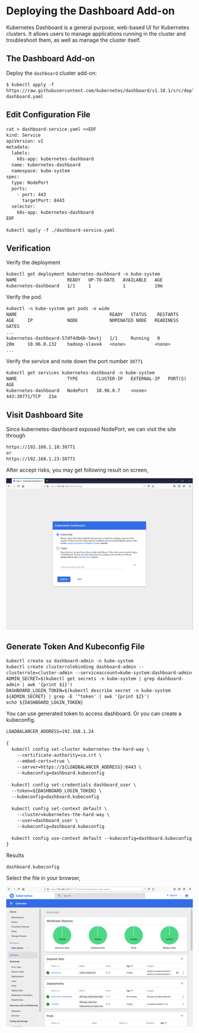 # Deploying the Dashboard Add-on

Kubernetes Dashboard is a general purpose, web-based UI for Kubernetes clusters. It allows users to manage applications running in the cluster and troubleshoot them, as well as manage the cluster itself.

## The Dashboard Add-on

Deploy the `dashboard` cluster add-on:

```
$ kubectl apply -f https://raw.githubusercontent.com/kubernetes/dashboard/v1.10.1/src/deploy/recommended/kubernetes-dashboard.yaml
```

## Edit Configuration File

```
cat > dashboard-service.yaml <<EOF
kind: Service
apiVersion: v1
metadata:
  labels:
    k8s-app: kubernetes-dashboard
  name: kubernetes-dashboard
  namespace: kube-system
spec:
  type: NodePort
  ports:
    - port: 443
      targetPort: 8443
  selector:
    k8s-app: kubernetes-dashboard
EOF

kubectl apply -f ./dashboard-service.yaml
```

## Verification

Verify the deployment

```
kubectl get deployment kubernetes-dashboard -n kube-system
NAME                   READY   UP-TO-DATE   AVAILABLE   AGE
kubernetes-dashboard   1/1     1            1           19m
```
Verify the pod.
```
kubectl -n kube-system get pods -o wide
NAME                                   READY   STATUS    RESTARTS   AGE     IP             NODE            NOMINATED NODE   READINESS GATES
...
kubernetes-dashboard-57df4db6b-5mvtj   1/1     Running   0          20m     10.96.0.132    hadoop-slave4   <none>           <none>
...
```
Verify the service and note down the port number `30771`
```
kubectl get services kubernetes-dashboard -n kube-system
NAME                   TYPE       CLUSTER-IP   EXTERNAL-IP   PORT(S)         AGE
kubernetes-dashboard   NodePort   10.96.0.7    <none>        443:30771/TCP   21m
```
## Visit Dashboard Site

Since kubernetes-dashboard exposed NodePort, we can visit the site through
```
https://192.168.1.18:30771
or
https://192.168.1.23:30771
```
After accept risks, you may get following result on screen,

![kube-dashboard](https://raw.githubusercontent.com/lk5164/kubernetes-the-hard-way/master/images/kube-dashboard.PNG)

## Generate Token And Kubeconfig File
```
kubectl create sa dashboard-admin -n kube-system
kubectl create clusterrolebinding dashboard-admin --clusterrole=cluster-admin --serviceaccount=kube-system:dashboard-admin
ADMIN_SECRET=$(kubectl get secrets -n kube-system | grep dashboard-admin | awk '{print $1}')
DASHBOARD_LOGIN_TOKEN=$(kubectl describe secret -n kube-system ${ADMIN_SECRET} | grep -E '^token' | awk '{print $2}')
echo ${DASHBOARD_LOGIN_TOKEN}
```
You can use generated token to access dashboard. Or you can create a kubeconfig. 
```
LOADBALANCER_ADDRESS=192.168.1.24

{
  kubectl config set-cluster kubernetes-the-hard-way \
    --certificate-authority=ca.crt \
    --embed-certs=true \
    --server=https://${LOADBALANCER_ADDRESS}:6443 \
    --kubeconfig=dashboard.kubeconfig

  kubectl config set-credentials dashboard_user \
  --token=${DASHBOARD_LOGIN_TOKEN} \
  --kubeconfig=dashboard.kubeconfig

  kubectl config set-context default \
    --cluster=kubernetes-the-hard-way \
    --user=dashboard_user \
    --kubeconfig=dashboard.kubeconfig

  kubectl config use-context default --kubeconfig=dashboard.kubeconfig
}
```
Results
```
dashboard.kubeconfig
```
Select the file in your browser,

![main](https://raw.githubusercontent.com/lk5164/kubernetes-the-hard-way/master/images/dashboard-main.PNG)
